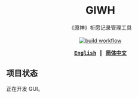 <h1 align="center">GIWH</h1>

<p align="center">
    《原神》祈愿记录管理工具
    <br><br>
    <a href="https://github.com/fhluo/giwh/actions/workflows/build.yaml">
        <img src="https://github.com/fhluo/giwh/actions/workflows/build.yaml/badge.svg" alt="build workflow">
    </a>
</p>

<div align="center">
<samp>

**[English](readme.md)** ┃ **[简体中文](readme.zh-Hans.md)**

</samp>
</div>

## 项目状态

正在开发 GUI。

